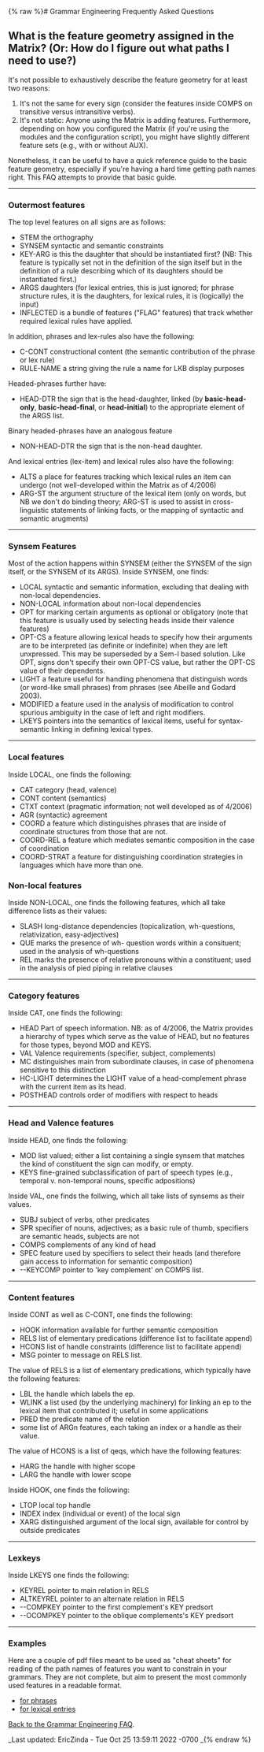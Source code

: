 {% raw %}# Grammar Engineering Frequently Asked Questions

## What is the feature geometry assigned in the Matrix? (Or: How do I figure out what paths I need to use?)

It's not possible to exhaustively describe the feature geometry for at
least two reasons:

1. It's not the same for every sign (consider the features inside COMPS
on transitive versus intransitive verbs).
2. It's not static: Anyone using the Matrix is adding features.
Furthermore, depending on how you configured the Matrix (if you're
using the modules and the configuration script), you might have
slightly different feature sets (e.g., with or without AUX).

Nonetheless, it can be useful to have a quick reference guide to the
basic feature geometry, especially if you're having a hard time getting
path names right. This FAQ attempts to provide that basic guide.

* * *

### Outermost features

The top level features on all signs are as follows:

- STEM the orthography
- SYNSEM syntactic and semantic constraints
- KEY-ARG is this the daughter that should be instantiated first? (NB:
This feature is typically set not in the definition of the sign
itself but in the definition of a rule describing which of its
daughters should be instantiated first.)
- ARGS daughters (for lexical entries, this is just ignored; for
phrase structure rules, it is the daughters, for lexical rules, it
is (logically) the input)
- INFLECTED is a bundle of features ("FLAG" features) that track
whether required lexical rules have applied.

In addition, phrases and lex-rules also have the following:

- C-CONT constructional content (the semantic contribution of the
phrase or lex rule)
- RULE-NAME a string giving the rule a name for LKB display purposes

Headed-phrases further have:

- HEAD-DTR the sign that is the head-daughter, linked (by
**basic-head-only**, **basic-head-final**, or **head-initial**) to
the appropriate element of the ARGS list.

Binary headed-phrases have an analogous feature

- NON-HEAD-DTR the sign that is the non-head daughter.

And lexical entries (lex-item) and lexical rules also have the
following:

- ALTS a place for features tracking which lexical rules an item can
undergo (not well-developed within the Matrix as of 4/2006)
- ARG-ST the argument structure of the lexical item (only on words,
but NB we don't do binding theory; ARG-ST is used to assist in
cross-linguistic statements of linking facts, or the mapping of
syntactic and semantic arugments)

* * *

### Synsem Features

Most of the action happens within SYNSEM (either the SYNSEM of the sign
itself, or the SYNSEM of its ARGS). Inside SYNSEM, one finds:

- LOCAL syntactic and semantic information, excluding that dealing
with non-local dependencies.
- NON-LOCAL information about non-local dependencies
- OPT for marking certain arguments as optional or obligatory (note
that this feature is usually used by selecting heads inside their
valence features)
- OPT-CS a feature allowing lexical heads to specify how their
arguments are to be interpreted (as definite or indefinite) when
they are left unxpressed. This may be superseded by a Sem-I based
solution. Like OPT, signs don't specify their own OPT-CS value, but
rather the OPT-CS value of their dependents.
- LIGHT a feature useful for handling phenomena that distinguish words
(or word-like small phrases) from phrases (see Abeille and Godard
2003).
- MODIFIED a feature used in the analysis of modification to control
spurious ambiguity in the case of left and right modifiers.
- LKEYS pointers into the semantics of lexical items, useful for
syntax-semantic linking in defining lexical types.

* * *

### Local features

Inside LOCAL, one finds the following:

- CAT category (head, valence)
- CONT content (semantics)
- CTXT context (pragmatic information; not well developed as of
4/2006)
- AGR (syntactic) agreement
- COORD a feature which distinguishes phrases that are inside of
coordinate structures from those that are not.
- COORD-REL a feature which mediates semantic composition in the case
of coordination
- COORD-STRAT a feature for distinguishing coordination strategies in
languages which have more than one.

### Non-local features

Inside NON-LOCAL, one finds the following features, which all take
difference lists as their values:

- SLASH long-distance dependencies (topicalization, wh-questions,
relativization, easy-adjectives)
- QUE marks the presence of wh- question words within a consituent;
used in the analysis of wh-questions
- REL marks the presence of relative pronouns within a constituent;
used in the analysis of pied piping in relative clauses

* * *

### Category features

Inside CAT, one finds the following:

- HEAD Part of speech information. NB: as of 4/2006, the Matrix
provides a hierarchy of types which serve as the value of HEAD, but
no features for those types, beyond MOD and KEYS.
- VAL Valence requirements (specifier, subject, complements)
- MC distinguishes main from subordinate clauses, in case of phenomena
sensitive to this distinction
- HC-LIGHT determines the LIGHT value of a head-complement phrase with
the current item as its head.
- POSTHEAD controls order of modifiers with respect to heads

* * *

### Head and Valence features

Inside HEAD, one finds the following:

- MOD list valued; either a list containing a single synsem that
matches the kind of constituent the sign can modify, or empty.
- KEYS fine-grained subclassification of part of speech types (e.g.,
temporal v. non-temporal nouns, specific adpositions)

Inside VAL, one finds the follwing, which all take lists of synsems as
their values.

- SUBJ subject of verbs, other predicates
- SPR specifier of nouns, adjectives; as a basic rule of thumb,
specifiers are semantic heads, subjects are not
- COMPS complements of any kind of head
- SPEC feature used by specifiers to select their heads (and therefore
gain access to information for semantic composition)
- --KEYCOMP pointer to 'key complement' on COMPS list.

* * *

### Content features

Inside CONT as well as C-CONT, one finds the following:

- HOOK information available for further semantic composition
- RELS list of elementary predications (difference list to facilitate
append)
- HCONS list of handle constraints (difference list to facilitate
append)
- MSG pointer to message on RELS list.

The value of RELS is a list of elementary predications, which typically
have the following features:

- LBL the handle which labels the ep.
- WLINK a list used (by the underlying machinery) for linking an ep to
the lexical item that contributed it; useful in some applications
- PRED the predicate name of the relation
- some list of ARGn features, each taking an index or a handle as
their value.

The value of HCONS is a list of qeqs, which have the following features:

- HARG the handle with higher scope
- LARG the handle with lower scope

Inside HOOK, one finds the following:

- LTOP local top handle
- INDEX index (individual or event) of the local sign
- XARG distinguished argument of the local sign, available for control
by outside predicates

* * *

### Lexkeys

Inside LKEYS one finds the following:

- KEYREL pointer to main relation in RELS
- ALTKEYREL pointer to an alternate relation in RELS
- --COMPKEY pointer to the first complement's KEY predsort
- --OCOMPKEY pointer to the oblique complements's KEY predsort

* * *

### Examples

Here are a couple of pdf files meant to be used as "cheat sheets" for
reading of the path names of features you want to constrain in your
grammars. They are not complete, but aim to present the most commonly
used features in a readable format.

- [for phrases](http://depts.washington.edu/uwcl/docs/geo1.pdf)
- [for lexical
entries](http://depts.washington.edu/uwcl/docs/geo2.pdf)

[Back to the Grammar Engineering FAQ](/GrammarEngineeringFaq).

_Last updated: EricZinda - Tue Oct 25 13:59:11 2022 -0700
_{% endraw %}